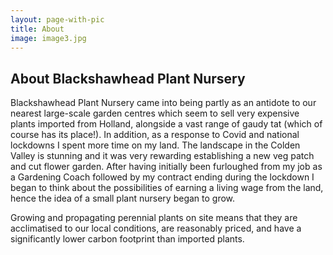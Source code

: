 ```yaml
---
layout: page-with-pic
title: About
image: image3.jpg
---
```


## About Blackshawhead Plant Nursery

Blackshawhead Plant Nursery came into being partly as an antidote to our nearest
large-scale garden centres which seem to sell very expensive plants imported from
Holland, alongside a vast range of gaudy tat (which of course has its place!). In
addition, as a response to Covid and national lockdowns I spent more time on my land.
The landscape in the Colden Valley is stunning and it was very rewarding establishing a
new veg patch and cut flower garden. After having initially been furloughed from my job
as a Gardening Coach followed by my contract ending during the lockdown I began to
think about the possibilities of earning a living wage from the land, hence the idea of a
small plant nursery began to grow.

Growing and propagating perennial plants on site means that they are acclimatised to
our local conditions, are reasonably priced, and have a significantly lower carbon
footprint than imported plants.
